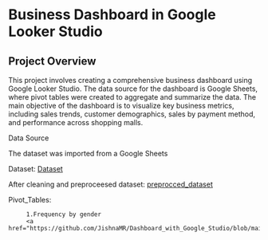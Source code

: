 # Business Dashboard in Google Looker Studio 

## Project Overview 

This project involves creating a comprehensive business dashboard using Google Looker Studio. The 
data source for the dashboard is Google Sheets, where pivot tables were created to aggregate and 
summarize the data. The main objective of the dashboard is to visualize key business metrics, 
including sales trends, customer demographics, sales by payment method, and performance across 
shopping malls.

Data Source 

The dataset was imported from a Google Sheets

Dataset:
<a href="https://github.com/JishnaMR/Dashboard_with_Google_Studio/blob/main/row_data.zip">Dataset</a>

After cleaning and preproceesed dataset:
<a href="https://github.com/JishnaMR/Dashboard_with_Google_Studio/blob/main/after_prepared_data.zip">preprocced_dataset</a>

Pivot_Tables:

         1.Frequency by gender
         <a href="https://github.com/JishnaMR/Dashboard_with_Google_Studio/blob/main/pivottable_frequency%20by%20gender.zip">frequency_by_gender</a>
         

